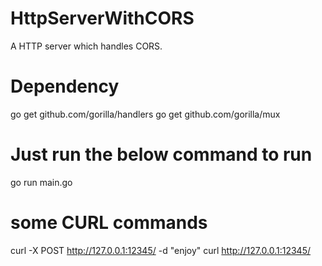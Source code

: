 # HttpServerWithCORS
A HTTP server which handles CORS.

# Dependency
go get github.com/gorilla/handlers
go get github.com/gorilla/mux

# Just run the below command to run
go run main.go

# some CURL commands
curl -X POST http://127.0.0.1:12345/ -d "enjoy"
curl http://127.0.0.1:12345/
